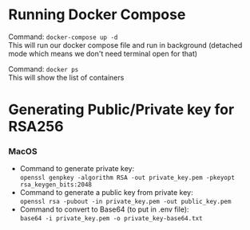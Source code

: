 
# Running Docker Compose

Command: `docker-compose up -d`\
This will run our docker compose file and run in background (detached mode which means we don't need terminal open for that)

Command: `docker ps`\
This will show the list of containers

# Generating Public/Private key for RSA256

### MacOS
- Command to generate private key:\
`openssl genpkey -algorithm RSA -out private_key.pem -pkeyopt rsa_keygen_bits:2048`
- Command to generate a public key from private key:\
`openssl rsa -pubout -in private_key.pem -out public_key.pem`
- Command to convert to Base64 (to put in .env file):\
`base64 -i private_key.pem -o private_key-base64.txt`